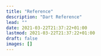 ```yaml
---
title: "Reference"
description: "Dart Reference"
lead: ""
date: 2021-03-22T21:37:22+01:00
lastmod: 2021-03-22T21:37:22+01:00
draft: false
images: []
---
```

